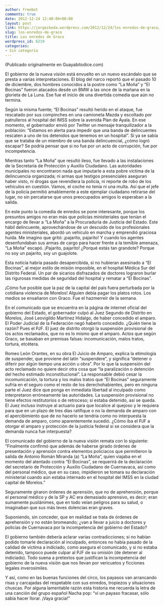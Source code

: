 ```yaml
---
author: freebot
comments: true
date: 2012-12-24 12:40:09+00:00
layout: post
link: https://jorgeikeda.wordpress.com/2012/12/24/los-enredos-de-graco/
slug: los-enredos-de-graco
title: Los enredos de Graco
wordpress_id: 6219
categories:
- Sin categoría
---
```


(Publicado originalmente en Guayabitodice.com)

El gobierno de la nueva visión está envuelto en un nuevo escándalo que se presta a varias interpretaciones. El blog del narco reportó que el pasado 10 de diciembre, dos hombres conocidos a la postre como “La Moña” y “El Bocinas” fueron atacados desde un BMW a las once de la mañana en la glorieta de La Luna. Ese fue el inicio de una divertida comedia que aún no termina.

Según la misma fuente; “El Bocinas” resultó herido en el ataque, fue rescatado por sus compinches en una camioneta Mazda y escoltado por patrulleros al hospital del IMSS sobre la avenida Plan de Ayala. En ese momento, el gobernador envió por Twitter un mensaje tranquilizador a la población: “Estamos en alerta para impedir que una banda de delincuentes rescaten a uno de los detenidos que tenemos en un hospital”. Si ya se sabía que se trataba de un miembro de una banda delincuencial, ¿cómo logró escapar? Se podría pensar que si no fue por un acto de corrupción, fue por incompetencia.

Mientras tanto “La Moña” que resultó ileso, fue llevado a las instalaciones de la Secretaría de Protección y Auxilio Ciudadano. Las autoridades municipales no encontraron nada que imputarle a esta pobre víctima de la delincuencia organizada; ni armas que testigos presenciales aseguran haber visto, ni drogas que revendiera la policía, ni reporte de robo de los vehículos en cuestión. Vamos, el coche no tenía ni una multa. Así que el jefe de la policía permitió amablemente a este ejemplar ciudadano retirarse del lugar, no sin percatarse que unos preocupados amigos lo esperaban a la salida.

En este punto la comedia de enredos se pone interesante, porque los presuntos amigos no eran más que policías ministeriales que tenían el encargo de llevar a “La Moña” a la Procuraduría de Justicia del Estado. Este hábil delincuente, aprovechándose de un descuido de los profesionales agentes ministeriales, abordó un vehículo en marcha y emprendió graciosa huída. Me imagino que gritó: ¡pajarito, pajarito! Y cuando los agentes desenfundaban sus armas de cargo para hacer frente a la temible amenaza, “La Moña” escapó. ¡Pajarito, pajarito! ¿Porqué estás tan grandote? Porque no soy un pajarito, soy un guajolote.

Esta noticia habría pasado desapercibida, si no hubieran asesinado a “El Bocinas”, al mejor estilo de misión imposible, en el hospital Médica Sur del Distrito Federal. Un par de sicarios disfrazados de doctores lograron burlar las rigurosas medidas de seguridad del hospital y rematar a “El Bocinas”.

¡Cómo fue posible que la paz de la capital del país fuera perturbada por la cotidiana violencia de Morelos! Alguien debía pagar los platos rotos. Los medios se ensañaron con Graco. Fue el hazmerreír de la semana.

En el comunicado que se encuentra en la página de internet oficial del gobierno del Estado, el gobernador culpó al Juez Segundo de Distrito en Morelos, José Leovigildo Martínez Hidalgo, de haber concedido el amparo. El Poder Judicial de la Federación negó haberlo concedido. ¿Quién tiene la razón? Pues el PJF. El juez de distrito otorgó la suspensión provisional de los actos reclamados, que no es lo mismo que el amparo. Actos que según Graco, se basaban en premisas falsas: incomunicación, malos tratos, tortura, etcétera.

Romeo León Orantes, en su obra El Juicio de Amparo, explica la etimología de suspender, que proviene del latín “suspendere”, y significa “detener o diferir por algún tiempo una acción u obra”. Por lo que la suspensión del acto reclamado no quiere decir otra cosa que “la paralización o detención del hecho estimado inconstitucional”. La responsable debió cesar la incomunicación, la tortura y los malos tratos que “El Bocinas” seguramente sufría en el seguro como el resto de los derechohabientes, pero en ninguna parte el Juez dice que ponga en inmediata libertad al inculpado como interpretaron erróneamente las autoridades. La suspensión provisional no tiene efectos restitutorios o de retroceso; si estaba detenido, así se queda. El Juez incluso instruye al actuario para que localice al quejoso y le requiera para que en un plazo de tres días ratifique o no la demanda de amparo con el apercibimiento que de no hacerlo se tendría como no interpuesta la demanda de amparo, como aparentemente sucedió. ¿Cómo iba el PJF a otorgar el amparo y protección de la justicia federal si se considera que la demanda nunca fue interpuesta?

El comunicado del gobierno de la nueva visión remata con lo siguiente: ”Finalmente confirmó que además de haberse girado órdenes de presentación y aprensión contra elementos policiacos que permitieron la salida de Antonio Román Miranda (a) “La Moña”, quien viajaba en el momento del atentado contra “El Bocinas”, se requerirá de la declaración del secretario de Protección y Auxilio Ciudadano de Cuernavaca, así como del personal médico, que en su caso, impidieron se tomara su declaración ministerial cuando aún estaba internado en el hospital del IMSS en la ciudad capital de Morelos.”

Seguramente giraron órdenes de aprensión, que no de aprehensión, porque el personal médico y de la SP y AC era demasiado aprensivo, es decir; eran sumamente pusilánimes, que en todo veían peligros para su salud, o imaginaban que sus más leves dolencias eran graves.

Suponiendo, sin conceder, que en realidad se trata de órdenes de aprehensión y no están bromeando; ¿van a llevar a juicio a doctores y policías de Cuernavaca por la incompetencia del gobierno del Estado?

El gobierno también debería aclarar varias contradicciones; si no habían podido tomarle declaración al inculpado, entonces no había pasado de la calidad de víctima a indiciado, como asegura el comunicado, y si no estaba detenido, tampoco puede culpar al PJF de su omisión (de detener al indiciado). Todo suena a pretextos que justifican la incompetencia del gobierno de la nueva visión que nos llevan por vericuetos y ficciones legales inverosímiles.

Y así, como en las buenas funciones del circo, los payasos van arrancando risas y carcajadas del respetable con sus enredos, tropiezos y situaciones chuscas. Por alguna lamentable razón esta historia me recuerda la letra de una canción del grupo español Nacha pop: “vi un payaso fracasar, sólo sabía hacer llorar. ¡Vaya gracia!”
